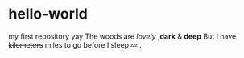 # hello-world
my first repository yay
The woods are *lovely* ,**dark** & **deep**
But I have ~~kilometers~~ miles to go before I sleep 💤 .
